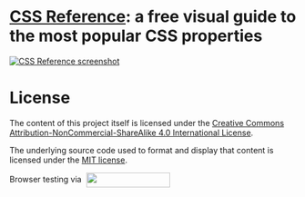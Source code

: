 # [CSS Reference](https://cssreference.io): a free visual guide to the most popular CSS properties

[![CSS Reference screenshot](https://raw.github.com/jgthms/css-reference/master/images/css-reference-share.png)](https://cssreference.io)

# License

The content of this project itself is licensed under the [Creative Commons Attribution-NonCommercial-ShareAlike 4.0 International License](https://creativecommons.org/licenses/by-nc-sa/4.0/).

The underlying source code used to format and display that content is licensed under the [MIT license](https://opensource.org/licenses/mit-license.php).

<p>Browser testing via <a href="https://www.lambdatest.com/" target="_blank"><img src="https://www.lambdatest.com/support/img/logo.svg" style="vertical-align: middle;margin-left:5px" width="147" height="26" /></a></p>
